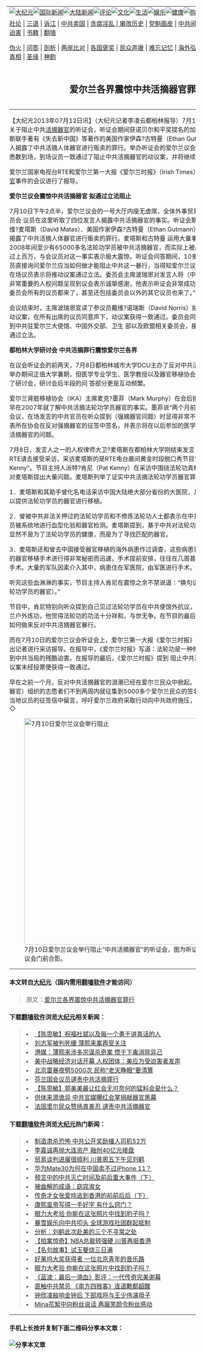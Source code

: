 <a name="1" id="1" target="_blank"></a><span id="1"></span>
<table border="0"><tr><td colspan="2" VALIGN=TOP><a href="https://github.com/woywz155/djy/blob/master/gb/nsc413.md#1"><img src="https://raw.githubusercontent.com/woywz155/www/master/t/djy/1.jpg" title="大纪元"></a><a href="https://github.com/woywz155/djy/blob/master/gb/n24hr.md#1"><img src="https://raw.githubusercontent.com/woywz155/www/master/t/djy/3.jpg" title="国际新闻"></a><a href="https://github.com/woywz155/djy/blob/master/gb/nsc413.md#1"><img src="https://raw.githubusercontent.com/woywz155/www/master/t/djy/4.jpg" title="大陆新闻"></a><a href="https://github.com/woywz155/djy/blob/master/gb/news392.md#1"><img src="https://raw.githubusercontent.com/woywz155/www/master/t/djy/5.jpg" title="评论"></a><a href="https://github.com/woywz155/djy/blob/master/gb/news2007.md#1"><img src="https://raw.githubusercontent.com/woywz155/www/master/t/djy/6.jpg" title="文化"></a><a href="https://github.com/woywz155/djy/blob/master/gb/news2008.md#1"><img src="https://raw.githubusercontent.com/woywz155/www/master/t/djy/7.jpg" title="生活"></a><a href="https://github.com/woywz155/djy/blob/master/gb/ncyule.md#1"><img src="https://raw.githubusercontent.com/woywz155/www/master/t/djy/8.jpg" title="娱乐"></a><a href="https://github.com/woywz155/djy/blob/master/gb/nsc1002.md#1"><img src="https://raw.githubusercontent.com/woywz155/www/master/t/djy/9.jpg" title="健康"><a href="https://www.youlucky.com"><img src="https://raw.githubusercontent.com/woywz155/www/master/t/djy/10.jpg" title="购物"></a><a href="https://www.supportepoch.org/donation?utm_medium=epochtimes&utm_source=referral&utm_campaign=donate_button_djyhomepage"><img src="https://raw.githubusercontent.com/woywz155/www/master/t/djy/12.jpg" title="捐款"></a></td></tr>
<tr><td colspan="2" VALIGN=TOP><a target="_blank" href="https://git.io/fjCRf">社论</a> | <a target="_blank" href="https://github.com/woywz155/djy/blob/master/gb/nf5657.md#1">三退</a> | <a target="_blank" href="https://github.com/woywz155/djy/blob/master/gb/nf6123.md#1">诉江</a> | <a target="_blank" href="https://github.com/woywz155/djy/blob/master/gb/nf1176117.md#1">中共卖国</a> | <a target="_blank" href="https://github.com/woywz155/djy/blob/master/gb/nf5773.md#1">贪腐淫乱 | <a target="_blank" href="https://github.com/woywz155/djy/blob/master/gb/nf1176115.md#1">窜改历史</a> | <a target="_blank" href="https://github.com/woywz155/djy/blob/master/gb/nf1176107.md#1">党魁画皮</a> | <a target="_blank" href="https://github.com/woywz155/djy/blob/master/gb/nf1320400.md#1">中共间谍</a> | <a target="_blank" href="https://github.com/woywz155/djy/blob/master/gb/nf1176114.md#1">破坏传统</a> | <a target="_blank" href="https://github.com/woywz155/djy/blob/master/gb/nf5287.md#1">恶贯满盈</a> | <a target="_blank" href="https://github.com/woywz155/djy/blob/master/gb/ncid278.md#1">人权</a> | <a target="_blank" href="https://github.com/woywz155/djy/blob/master/gb/nf1176111.md#1">迫害</a> | <a target="_blank" href="https://github.com/woywz155/djy/blob/master/gb/nf1235328.md#1">书籍</a> | <a target="_blank" href="https://github.com/woywz155/www/blob/master/README.md?zsrh#1">翻墙</a></p><p><a target="_blank" href="https://github.com/woywz155/djy/blob/master/gb/nf5562.md#1">伪火</a> | <a target="_blank" href="https://github.com/woywz155/djy/blob/master/gb/nf4378.md#1">问答</a> | <a target="_blank" href="https://github.com/woywz155/djy/blob/master/gb/nf5792.md#1">剖析</a> | <a target="_blank" href="https://github.com/woywz155/djy/blob/master/gb/nf5735.md#1">两岸比对</a> | <a target="_blank" href="https://github.com/woywz155/djy/blob/master/gb/nf6119.md#1">各国褒奖</a> | <a target="_blank" href="https://github.com/woywz155/djy/blob/master/gb/nf6120.md#1">民众声援</a> | <a target="_blank" href="https://github.com/woywz155/djy/blob/master/gb/nf1188594.md#1">难忘记忆</a> | <a target="_blank" href="https://github.com/woywz155/djy/blob/master/gb/nf3180.md#1">海外弘传</a> | <a target="_blank" href="https://github.com/woywz155/djy/blob/master/gb/nf5410.md#1">万人上访</a> | <a target="_blank" href="https://github.com/woywz155/ntdtv/blob/master/gb/prog1530_1.md#1">和平抗议</a> | <a target="_blank" href="https://github.com/woywz155/djy/blob/master/gb/nf4386.md#1">支持</a> | <a target="_blank" href="https://github.com/woywz155/djy/blob/master/gb/nf4389.md#1">真相</a> | <a target="_blank" href="https://github.com/woywz155/djy/blob/master/gb/nf5790.md#1">圣缘</a> | <a target="_blank" href="https://github.com/woywz155/djy/blob/master/gb/nf4786.md#1">神韵</a></td></tr>
<tr><td VALIGN=TOP width="626"><h2 align=center>爱尔兰各界震惊中共活摘器官罪行</h2>

<h6></h6>
<hr>
<p>【大纪元2013年07月12日讯】（大纪元记者李凌云都柏林报导）7月10日，爱尔兰议会举行了关于阻止中共<a href="https://github.com/woywz155/djy/blob/master/gb/tag/%E6%B4%BB%E6%91%98%E5%99%A8%E5%AE%98.md">活摘器官</a>的听证会，听证会期间获诺贝尔和平奖提名的加拿大人权律师戴维?麦塔斯联手著有《失去新中国》等著作的美国作家伊森?古特曼（Ethan Gutmann）和其他两位发言人揭露了中共活摘人体器官进行贩卖的罪行。举办听证会的爱尔兰议会外事贸易委员会所有议员悉数到场，到场议员一致通过了阻止中共活摘器官的动议案，并将继续促成立法。</p>
<p>爱尔兰国家电视台RTE和爱尔兰第一大报《爱尔兰时报》（Irish Times）第一时间对反对<a href="https://github.com/woywz155/djy/blob/master/gb/tag/%E6%B4%BB%E6%91%98%E5%99%A8%E5%AE%98.md">活摘器官</a>事件的会议进行了报导。 </p>
<p><B> 爱尔兰议会震惊中共活摘器官 拟通过立法阻止 </B></p>
<p>7月10日下午2点半，爱尔兰议会的一号大厅内座无虚席，全体外事贸易委员会议员以及其他委员会 议员在这里听取了四位发言人揭露中共活摘器官的事实。听证会期间，加拿大人权律师戴维?麦塔斯（David Matas）、美国作家伊森?古特曼（Ethan Gutmann）和其他两位发言人出席揭露了中共活摘人体器官进行贩卖的罪行。麦塔斯和古特曼 运用大量事实资料证实，2000-2008年间至少有65000多名法轮功学员被中共活摘器官，而实际上被虐杀的法轮功学员可能超过上百万，与会议员对这一事实表示极大震惊。听证会问答期间，10多位议员纷纷提问，很多议员直接询问爱尔兰应当如何做才能阻止中共这一暴行，当得知爱尔兰议会已经拟定相关议案后，在场议员表示将推动议案通过立法。委员会主席波瑞恩对发言人将（中共活摘器官）这一非常、非常重要的人权问题呈现到议会表示诚挚感谢，他表示听证会非常成功，他说“你们可以看到我们委员会所有的议员都来了，甚至还包括委员会以外的其它议员也来了。”</p>
<p>会议结束时，主席波瑞恩宣读了参议员戴维?诺瑞斯（David Norris）拟定的反对中共活摘器官的动议案，在所有出席的议员同意声下，动议案获得一致通过。委员会同时决定将此项动议案递交到中共驻爱尔兰大使馆、中国外交部、卫生 部以及欧盟相关委员会，接下来还将进一步推动议案通过立法。</p>
<p><B>都柏林大学研讨会 中共活摘罪行震惊爱尔兰各界 </B></p>
<p>在议会听证会的前两天，7月8日都柏林城市大学DCU主办了反对中共活摘器官的研讨会。研讨会举办期间正值大学暑期，但医学专业学生、医学教授以及器官移植协会等专业人士不畏酷暑参加了研讨会，研讨会后半段的问 答部分更是互动频繁。</p>
<p>爱尔兰肾脏移植协会（IKA）主席麦克?墨菲（Mark Murphy）在会后接受大纪元采访时表示自己早在2007年就了解中共活摘法轮功学员器官的事实。墨菲说“两个月前，我去香港参加一个医学会议，在场发言的中共官员在听众提到（强摘器官问题）时显得非常不安和尴尬。 ”墨菲表示代表所在协会在反对强摘器官的征签中签名，并表示将在以后参加的医学会议上向与会者提出中共活摘器官的问题。</p>
<p>7月8日，发言人之一的人权律师大卫?麦塔斯在都柏林大学刚结束发言，就被爱尔兰 国家电视台RTE请去接受采访，采访麦塔斯的是RTE电台晨间黄金时段脱口秀节目“Today with Pat Kenny”。节目主持人派特?肯尼（Pat Kenny）在采访中围绕法轮功真相以及中共活摘器官罪行对麦塔斯提出大量问题。麦塔斯列举了证实中共活摘法轮功学员器官罪行众多证据中的三点。</p>
<p>1．麦塔斯和其助手曾化名电话采访中国大陆绝大部分省份的大医院，几乎所有的医院都表示可以提供法轮功学员的器官进行移植。</p>
<p>2．曾被中共非法关押过的法轮功学员和不修炼法轮功人士都表示在中共监狱里，只有法轮功学员被系统地进行血型化验和器官检测。麦塔斯提到，基于中共对法轮功学员一 向的虐杀政策，这显然不是为了法轮功学员的健康，而是为了寻找匹配的器官。</p>
<p>3．麦塔斯还和曾去中国接受器官移植的海外病患作过调查，这些病患普遍表示他们在中 国接受的器官移植手术进行得非常秘密而迅速，手术提前安排，往往在几周甚至几天内就拿到器官进行手术。大量的军队因素介入其中，病患住在军医院，由军医进行手术。</p>
<p>听完这些血淋淋的事实，节目主持人肯尼在震惊之余不禁说道：“换句话说，中共按订单（摘取法轮功学员的器官）。”</p>
<p>节目中，肯尼特别向听众提到自己见过法轮功学员在中共使馆外抗议，也见过法轮功 学员在爱尔兰户外炼功，他觉得法轮功的功法十分祥和，与世无争。在节目的最后肯尼更急切询问爱尔兰应如何做来反对中共活摘器官暴行。</p>
<p>而在7月10日的爱尔兰议会听证会上，爱尔兰第一大报《爱尔兰时报》（Irish Times）也特别派出记者进行采访报导。在报导中，《爱尔兰时报》写道：法轮功是一种修 炼功法，而在中国却遭到中共当局的残酷迫害。在报导的最后，《爱尔兰时报》提到 阻止中共活摘器官的爱尔兰议会动议案未经投票便获得一致通过。</p>
<p>早在之前一个月，反对中共活摘器官的浪潮已经在爱尔兰民众中掀起。DAFOH（医生 反对强摘器官）组织的志愿者们不到两周内就征集到5000多个爱尔兰民众的签名支持，许多民众在寄给当地议员的征签信中留言，呼吁爱尔兰政府采取行动向中共政府施压，马上结束强摘器官罪行。◇<br />
	<figure id="attachment_6726575" style="width: 600px" class="wp-caption aligncenter"><img src="http://i.epochtimes.com/assets/uploads/2013/07/1307120251172117-600x400.jpg" alt="7月10日爱尔兰议会举行阻止"中共活摘器官"的听证会，图为听证会发言人在爱尔兰议会门前合影。" title="7月10日爱尔兰议会举行阻止"中共活摘器官"的听证会，图为听证会发言人在爱尔兰议会门前合影。" width="600" b="400"
	class="size-large wp-image-6726575" /></a><figcaption class="wp-caption-text">7月10日爱尔兰议会举行阻止&#8221;中共活摘器官&#8221;的听证会，图为听证会发言人在爱尔兰议会门前合影。</figcaption></figure></p>
<hr>

#### 本文转自<a href="http://www.epochtimes.com">大纪元</a>（国内需用<a href="https://git.io/JesJV">翻墙软件</a>才能访问）
> 原文：<a href="http://www.epochtimes.com/gb/13/7/12/n3915238.htm">爱尔兰各界震惊中共活摘器官罪行</a>
#### 下载<a href="https://git.io/JesJV">翻墙软件</a>浏览<a href="http://www.epochtimes.com">大纪元</a>相关新闻：
> <li><a href="http://www.epochtimes.com/gb/13/7/12/n3914767.htm">【陈思敏】祝福杜斌以及每一个勇于讲真话的人</a></li>
> <li><a href="http://www.epochtimes.com/gb/13/7/11/n3914150.htm">刘志军被判死缓 薄熙来案再受关注</a></li>
> <li><a href="http://www.epochtimes.com/gb/13/7/11/n3913911.htm">港媒：薄熙来涉多宗谋杀奇案 惯于下毒消除异己</a></li>
> <li><a href="http://www.epochtimes.com/gb/13/7/11/n3913886.htm">美中战略经济对话开幕 人权团体：美应为受迫害者发声</a></li>
> <li><a href="http://www.epochtimes.com/gb/13/7/11/n3913840.htm">北京雷暴夜劈5000次 民称“老天睁眼”要清算</a></li>
> <li><a href="http://www.epochtimes.com/gb/13/7/10/n3913456.htm">芬兰国会议员谴责中共活摘罪行</a></li>
> <li><a href="http://www.epochtimes.com/gb/13/7/10/n3913165.htm">【陈思敏】郭美美最让红会无可奈何的猛料会是什么？</a></li>
> <li><a href="http://www.epochtimes.com/gb/13/7/9/n3912103.htm">供体来源诡异 中共官媒曝红会掌捐献器官黑幕</a></li>
> <li><a href="http://www.epochtimes.com/gb/13/7/9/n3912090.htm">法国里尔民众赞扬真善忍 谴责中共活摘器官</a></li>

#### 下载<a href="https://git.io/JesJV">翻墙软件</a>浏览<a href="http://www.epochtimes.com">大纪元</a>热门新闻：
> <li><a href="http://www.epochtimes.com/gb/19/10/10/n11581115.htm">制造肃杀恐怖 中共公开奖励撞人司机52万</a></li>
> <li><a href="http://www.epochtimes.com/gb/19/10/10/n11580996.htm">李嘉诚再抛大连资产 融创40亿元接盘</a></li>
> <li><a href="http://www.epochtimes.com/gb/19/10/10/n11581259.htm">贸易谈判进展很顺利 川普周五下午见刘鹤</a></li>
> <li><a href="http://www.epochtimes.com/gb/19/10/10/n11581114.htm">华为Mate30为何在中国卖不过iPhone 11？</a></li>
> <li><a href="http://www.epochtimes.com/gb/19/9/29/n11554590.htm">预言中的中共灭亡时间及前后重大事件（下）</a></li>
> <li><a href="http://www.epochtimes.com/gb/19/10/4/n11568273.htm">被曲解的成语：窈窕淑女</a></li>
> <li><a href="http://www.epochtimes.com/gb/19/10/2/n11563658.htm">传奇才女张爱玲逃到香港的前前后后（下）</a></li>
> <li><a href="http://www.epochtimes.com/gb/19/9/23/n11539994.htm">康熙皇帝写得一手好字 有什么窍门？</a></li>
> <li><a href="http://www.epochtimes.com/gb/19/10/9/n11577534.htm">眼力大考验 你能在这张照片中找到豹子吗？</a></li>
> <li><a href="http://www.epochtimes.com/gb/19/10/9/n11578774.htm">暴雪娱乐向中共叩头 全球游戏社团群起抵制</a></li>
> <li><a href="http://www.epochtimes.com/gb/19/10/9/n11577528.htm">分析：刘鹤此次赴美的三个不寻常之处</a></li>
> <li><a href="http://www.epochtimes.com/gb/19/10/9/n11577291.htm">【拍案惊奇】NBA总裁转强硬 川普再挺香港</a></li>
> <li><a href="http://www.epochtimes.com/gb/18/6/18/n10494192.htm">【名句故事】试玉要烧三日满</a></li>
> <li><a href="http://www.epochtimes.com/gb/19/10/10/n11580971.htm">好莱坞大奖获得者 一位北京青年的音乐路</a></li>
> <li><a href="http://www.epochtimes.com/gb/19/10/9/n11577534.htm">眼力大考验 你能在这张照片中找到豹子吗？</a></li>
> <li><a href="http://www.epochtimes.com/gb/19/10/8/n11576651.htm">《蓝波：最后一滴血》影评：一代传奇完美谢幕</a></li>
> <li><a href="http://www.epochtimes.com/gb/19/10/9/n11577364.htm">直触中共禁忌 《南方四贱客》连道歉都超酸</a></li>
> <li><a href="http://www.epochtimes.com/gb/19/10/9/n11578053.htm">钟欣凌敲响金钟后 下部戏将与王少伟演母子</a></li>
> <li><a href="http://www.epochtimes.com/gb/19/10/9/n11578498.htm">Mina花絮中向粉丝说话 再展笑颜令粉丝感动</a></li>
<hr>

#### 手机上长按并复制下面二维码分享本文章：<br><br><img src="http://www.hehaibao.com/qr/index.php?m=1&e=L&p=10&t=&d=https://github.com/woywz155/djy/blob/master/gb/13/7/12/n3915238.md%231" title="分享本文章"></td><td VALIGN=TOP><a href="https://github.com/woywz155/djy/blob/master/gb/16/1/21/n4622075.md?dfh#1" target="_blank"><img src="https://raw.githubusercontent.com/woywz155/djy/master/gb/300/wei-f1.jpg" title="中共的伪火骗局"  alt="中共的伪火骗局"></a><br><a href="https://github.com/woywz155/yh/blob/master/README.md?dfh#1" target="_blank"><img src="https://raw.githubusercontent.com/woywz155/djy/master/gb/300/yong-h.jpg" title="永恒的见证"  alt="永恒的见证"></a><br><a href="https://github.com/woywz155/djy/blob/master/gb/13/9/29/n3974789.md?dfh#1" target="_blank"><img src="https://raw.githubusercontent.com/woywz155/djy/master/gb/300/shang-lnz.jpg" title="善良女子被中共投男牢"  alt="善良女子被中共投男牢"></a><br><a href="https://github.com/woywz155/djy/blob/master/gb/16/3/16/n4663449.md?dfh#1" target="_blank"><img src="https://raw.githubusercontent.com/woywz155/djy/master/gb/300/huo-z3.jpg" title="警卫目击活摘器官"  alt="警卫目击活摘器官"></a><br><a href="https://github.com/woywz155/djy/blob/master/gb/16/8/7/n8177641.md?dfh#1" target="_blank"><img src="https://raw.githubusercontent.com/woywz155/djy/master/gb/300/huo-z4.jpg" title="证人描述活摘恐怖"  alt="证人描述活摘恐怖"></a><br><a href="https://github.com/woywz155/djy/blob/master/gb/10/4/19/n2881569.md?dfh#1" target="_blank"><img src="https://raw.githubusercontent.com/woywz155/djy/master/gb/300/huo-z1.jpg" title="揭开活摘器官黑幕"  alt="揭开活摘器官黑幕"></a><br><a href="https://github.com/woywz155/djy/blob/master/gb/10/11/7/n3077476.md?dfh#1" target="_blank"><img src="https://raw.githubusercontent.com/woywz155/djy/master/gb/300/ma-ks.jpg" title="马克思的成魔之路"  alt="马克思的成魔之路"></a><br><a href="https://github.com/woywz155/djy/blob/master/gb/14/6/9/n4173977.md?dfh#1" target="_blank"><img src="https://raw.githubusercontent.com/woywz155/djy/master/gb/300/chang-zs.jpg" title="藏字石 蕴天机"  alt="藏字石 蕴天机"></a><br><a href="https://github.com/woywz155/djy/blob/master/gb/18/5/10/n10381511.md?dfh#1" target="_blank"><img src="https://raw.githubusercontent.com/woywz155/djy/master/gb/300/st1.jpg" title="关注3亿人三退"  alt="关注3亿人三退"></a><br><a href="https://github.com/woywz155/djy/blob/master/gb/18/3/21/n10237682.md?dfh#1" target="_blank"><img src="https://raw.githubusercontent.com/woywz155/djy/master/gb/300/jie-t.jpg" title="解体中共复兴中华"  alt="解体中共复兴中华"></a><br><a href="https://github.com/woywz155/djy/blob/master/gb/9/2/9/n2422991.md?dfh#1" target="_blank"><img src="https://raw.githubusercontent.com/woywz155/djy/master/gb/300/gao-zs.jpg" title="中共迫害良心律师"  alt="中共迫害良心律师"></a><br><a href="https://github.com/woywz155/djy/blob/master/gb/18/12/9/n10900044.md?dfh#1" target="_blank"><img src="https://raw.githubusercontent.com/woywz155/djy/master/gb/300/sj1.jpg" title="303万人举报江泽民"  alt="303万人举报江泽民"></a><br><a href="https://github.com/woywz155/djy/blob/master/gb/18/8/28/n10672014.md?dfh#1" target="_blank"><img src="https://raw.githubusercontent.com/woywz155/djy/master/gb/300/sj2.jpg" title="这些官员为何起诉江泽民"  alt="这些官员为何起诉江泽民"></a><br><a href="https://github.com/woywz155/djy/blob/master/gb/8/12/18/n2367165.md?dfh#1" target="_blank"><img src="https://raw.githubusercontent.com/woywz155/djy/master/gb/300/liangan.jpg" title="海峡两岸的强烈对比"  alt="海峡两岸的强烈对比"></a><br><a href="https://github.com/woywz155/djy/blob/master/gb/15/5/5/n4427238.md?dfh#1" target="_blank"><img src="https://raw.githubusercontent.com/woywz155/djy/master/gb/300/jia-ndzl.jpg" title="加拿大总理的贺信"  alt="加拿大总理的贺信"></a><br><a href="https://github.com/woywz155/djy/blob/master/gb/11/6/17/n3289382.md?dfh#1" target="_blank"><img src="https://raw.githubusercontent.com/woywz155/djy/master/gb/300/xiao-wd.jpg" title="探寻真相兼听则明"  alt="探寻真相兼听则明"></a><br><a href="https://github.com/woywz155/djy/blob/master/gb/18/10/27/n10812623.md?dfh#1" target="_blank"><img src="https://raw.githubusercontent.com/woywz155/djy/master/gb/300/yindu.jpg" title="印度媒体报道东方"  alt="印度媒体报道东方"></a><br><a href="https://github.com/woywz155/djy/blob/master/gb/18/6/9/n10469652.md?dfh#1" target="_blank"><img src="https://raw.githubusercontent.com/woywz155/djy/master/gb/300/xie-j.jpg" title="不一样的海外校园"  alt="不一样的海外校园"></a><br><a href="https://github.com/woywz155/djy/blob/master/gb/7/4/5/n1669415.md?dfh#1" target="_blank"><img src="https://raw.githubusercontent.com/woywz155/djy/master/gb/300/li-up.jpg" title="从大师到徒弟的传奇"  alt="从大师到徒弟的传奇"></a><br><a href="https://github.com/woywz155/djy/blob/master/gb/17/5/26/n9191512.md?dfh#1" target="_blank"><img src="https://raw.githubusercontent.com/woywz155/djy/master/gb/300/zfl2.jpg" title="亿万人与东方一本奇书"  alt="亿万人与东方一本奇书"></a><br><a href="https://github.com/woywz155/djy/blob/master/gb/13/11/27/n4020290.md?dfh#1" target="_blank"><img src="https://raw.githubusercontent.com/woywz155/djy/master/gb/300/zhen-h.jpg" title="大陆见不到的震撼场面"  alt="大陆见不到的震撼场面"></a><br><a href="https://github.com/woywz155/djy/blob/master/gb/15/7/17/n4482910.md?dfh#1" target="_blank"><img src="https://raw.githubusercontent.com/woywz155/djy/master/gb/300/dalu-sk.jpg" title="人心向善 大陆当初盛况"  alt="人心向善 大陆当初盛况"></a><br><a href="https://github.com/woywz155/djy/blob/master/gb/9/10/15/n2689419.md?dfh#1" target="_blank"><img src="https://raw.githubusercontent.com/woywz155/djy/master/gb/300/zfl1.jpg" title="追寻真理 这书讲什么"  alt="追寻真理 这书讲什么"></a><br><a href="https://github.com/woywz155/www/blob/master/README.md?dfh#1" target="_blank"><img src="https://raw.githubusercontent.com/woywz155/djy/master/gb/300/fq1.jpg" title="下载免费翻墙软件"  alt="下载免费翻墙软件"></a><br></td></tr></table>
